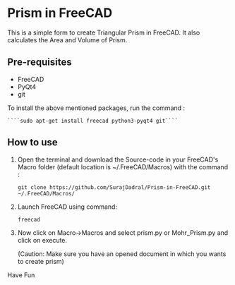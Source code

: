 # Prism in FreeCAD
This is a simple form to create Triangular Prism in FreeCAD. It also calculates the Area and Volume of Prism.

## Pre-requisites
* FreeCAD
* PyQt4
* git

To install the above mentioned packages, run the command :   

    ````sudo apt-get install freecad python3-pyqt4 git````

## How to use
1. Open the terminal and download the Source-code in your FreeCAD's Macro folder (default location is ~/.FreeCAD/Macros) with the command :   

    ````git clone https://github.com/SurajDadral/Prism-in-FreeCAD.git ~/.FreeCAD/Macros/````

1. Launch FreeCAD using command:   

    ````freecad````

1. Now click on Macro->Macros and select prism.py or Mohr_Prism.py and click on execute.   

    (Caution: Make sure you have an opened document in which you wants to create prism)

Have Fun
